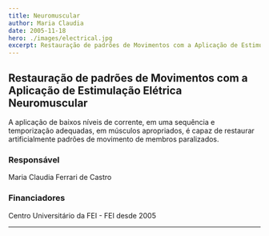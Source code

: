 ```yaml
---
title: Neuromuscular
author: Maria Claudia
date: 2005-11-18
hero: ./images/electrical.jpg
excerpt: Restauração de padrões de Movimentos com a Aplicação de Estimulação Elétrica Neuromuscular 
---
```


## Restauração de padrões de Movimentos com a Aplicação de Estimulação Elétrica Neuromuscular

A aplicação de baixos níveis de corrente, em uma sequência e temporização adequadas, em músculos apropriados, é capaz de restaurar artificialmente padrões de movimento de membros paralizados.

### Responsável

Maria Claudia Ferrari de Castro

### Financiadores

Centro Universitário da FEI - FEI desde 2005

---
